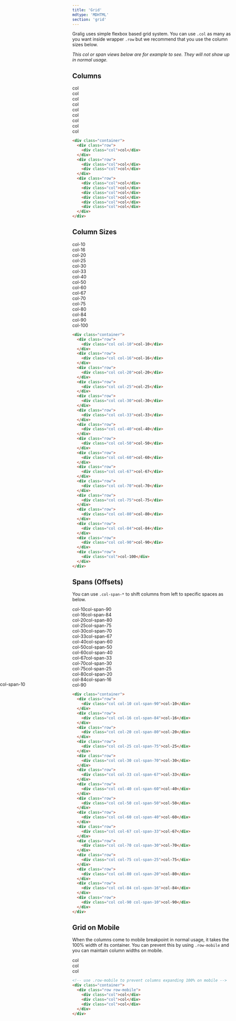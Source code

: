 ```yaml
---
title: 'Grid'
mdtype: 'MDHTML'
section: 'grid'
---
```


Gralig uses simple flexbox based grid system. You can use `.col` as many as you want inside wrapper `.row` but we recommend that you use the column sizes below.

_This col or span views below are for example to see. They will not show up in normal usage._

## Columns

<div class="gra-s-wrapper">
  <div class="row">
    <div class="col">
      <span class="col-test">col</span>
    </div>
  </div>
  <div class="row">
    <div class="col">
      <span class="col-test">col</span>
    </div>
    <div class="col">
      <span class="col-test">col</span>
    </div>
  </div>
  <div class="row">
    <div class="col">
      <span class="col-test">col</span>
    </div>
    <div class="col">
      <span class="col-test">col</span>
    </div>
    <div class="col">
      <span class="col-test">col</span>
    </div>
    <div class="col">
      <span class="col-test">col</span>
    </div>
    <div class="col">
      <span class="col-test">col</span>
    </div>
    <div class="col">
      <span class="col-test">col</span>
    </div>
  </div>
</div>

```html
<div class="container">
  <div class="row">
    <div class="col">col</div>
  </div>
  <div class="row">
    <div class="col">col</div>
    <div class="col">col</div>
  </div>
  <div class="row">
    <div class="col">col</div>
    <div class="col">col</div>
    <div class="col">col</div>
    <div class="col">col</div>
    <div class="col">col</div>
    <div class="col">col</div>
  </div>
</div>
```

## Column Sizes

<div class="gra-s-wrapper">
  <div class="row">
    <div class="col col-10">
      <span class="col-test">col-10</span>
    </div>
  </div>
  <div class="row">
    <div class="col col-16">
      <span class="col-test">col-16</span>
    </div>
  </div>
  <div class="row">
    <div class="col col-20">
      <span class="col-test">col-20</span>
    </div>
  </div>
  <div class="row">
    <div class="col col-25">
      <span class="col-test">col-25</span>
    </div>
  </div>
  <div class="row">
    <div class="col col-30">
      <span class="col-test">col-30</span>
    </div>
  </div>
  <div class="row">
    <div class="col col-33">
      <span class="col-test">col-33</span>
    </div>
  </div>
  <div class="row">
    <div class="col col-40">
      <span class="col-test">col-40</span>
    </div>
  </div>
  <div class="row">
    <div class="col col-50">
      <span class="col-test">col-50</span>
    </div>
  </div>
  <div class="row">
    <div class="col col-60">
      <span class="col-test">col-60</span>
    </div>
  </div>
  <div class="row">
    <div class="col col-67">
      <span class="col-test">col-67</span>
    </div>
  </div>
  <div class="row">
    <div class="col col-70">
      <span class="col-test">col-70</span>
    </div>
  </div>
  <div class="row">
    <div class="col col-75">
      <span class="col-test">col-75</span>
    </div>
  </div>
  <div class="row">
    <div class="col col-80">
      <span class="col-test">col-80</span>
    </div>
  </div>
  <div class="row">
    <div class="col col-84">
      <span class="col-test">col-84</span>
    </div>
  </div>
  <div class="row">
    <div class="col col-90">
      <span class="col-test">col-90</span>
    </div>
  </div>
  <div class="row">
    <div class="col">
      <span class="col-test">col-100</span>
    </div>
  </div>
</div>

```html
<div class="container">
  <div class="row">
    <div class="col col-10">col-10</div>
  </div>
  <div class="row">
    <div class="col col-16">col-16</div>
  </div>
  <div class="row">
    <div class="col col-20">col-20</div>
  </div>
  <div class="row">
    <div class="col col-25">col-25</div>
  </div>
  <div class="row">
    <div class="col col-30">col-30</div>
  </div>
  <div class="row">
    <div class="col col-33">col-33</div>
  </div>
  <div class="row">
    <div class="col col-40">col-40</div>
  </div>
  <div class="row">
    <div class="col col-50">col-50</div>
  </div>
  <div class="row">
    <div class="col col-60">col-60</div>
  </div>
  <div class="row">
    <div class="col col-67">col-67</div>
  </div>
  <div class="row">
    <div class="col col-70">col-70</div>
  </div>
  <div class="row">
    <div class="col col-75">col-75</div>
  </div>
  <div class="row">
    <div class="col col-80">col-80</div>
  </div>
  <div class="row">
    <div class="col col-84">col-84</div>
  </div>
  <div class="row">
    <div class="col col-90">col-90</div>
  </div>
  <div class="row">
    <div class="col">col-100</div>
  </div>
</div>
```

## Spans (Offsets)

You can use `.col-span-*` to shift columns from left to specific spaces as below.

<div class="gra-s-wrapper">
  <div class="row">
    <div class="col col-10 col-span-90">
      <span class="col-test">col-10</span
      ><span class="col-test span span90">col-span-90</span>
    </div>
  </div>
  <div class="row">
    <div class="col col-16 col-span-84">
      <span class="col-test">col-16</span
      ><span class="col-test span span84">col-span-84</span>
    </div>
  </div>
  <div class="row">
    <div class="col col-20 col-span-80">
      <span class="col-test">col-20</span
      ><span class="col-test span span80">col-span-80</span>
    </div>
  </div>
  <div class="row">
    <div class="col col-25 col-span-75">
      <span class="col-test">col-25</span
      ><span class="col-test span span75">col-span-75</span>
    </div>
  </div>
  <div class="row">
    <div class="col col-30 col-span-70">
      <span class="col-test">col-30</span
      ><span class="col-test span span70">col-span-70</span>
    </div>
  </div>
  <div class="row">
    <div class="col col-33 col-span-67">
      <span class="col-test">col-33</span
      ><span class="col-test span span67">col-span-67</span>
    </div>
  </div>
  <div class="row">
    <div class="col col-40 col-span-60">
      <span class="col-test">col-40</span
      ><span class="col-test span span60">col-span-60</span>
    </div>
  </div>
  <div class="row">
    <div class="col col-50 col-span-50">
      <span class="col-test">col-50</span
      ><span class="col-test span span50">col-span-50</span>
    </div>
  </div>
  <div class="row">
    <div class="col col-60 col-span-40">
      <span class="col-test">col-60</span
      ><span class="col-test span span40">col-span-40</span>
    </div>
  </div>
  <div class="row">
    <div class="col col-67 col-span-33">
      <span class="col-test">col-67</span
      ><span class="col-test span span33">col-span-33</span>
    </div>
  </div>
  <div class="row">
    <div class="col col-70 col-span-30">
      <span class="col-test">col-70</span
      ><span class="col-test span span30">col-span-30</span>
    </div>
  </div>
  <div class="row">
    <div class="col col-75 col-span-25">
      <span class="col-test">col-75</span
      ><span class="col-test span span25">col-span-25</span>
    </div>
  </div>
  <div class="row">
    <div class="col col-80 col-span-20">
      <span class="col-test">col-80</span
      ><span class="col-test span span20">col-span-20</span>
    </div>
  </div>
  <div class="row">
    <div class="col col-84 col-span-16">
      <span class="col-test">col-84</span
      ><span class="col-test span span16">col-span-16</span>
    </div>
  </div>
  <div class="row">
    <div class="col col-90 col-span-10">
      <span class="col-test">col-90</span
      ><span class="col-test span span10">
      <span style="position: absolute; line-height:1; left: 0">col-span-10</span></span>
    </div>
  </div>
</div>

```html
<div class="container">
  <div class="row">
    <div class="col col-10 col-span-90">col-10</div>
  </div>
  <div class="row">
    <div class="col col-16 col-span-84">col-16</div>
  </div>
  <div class="row">
    <div class="col col-20 col-span-80">col-20</div>
  </div>
  <div class="row">
    <div class="col col-25 col-span-75">col-25</div>
  </div>
  <div class="row">
    <div class="col col-30 col-span-70">col-30</div>
  </div>
  <div class="row">
    <div class="col col-33 col-span-67">col-33</div>
  </div>
  <div class="row">
    <div class="col col-40 col-span-60">col-40</div>
  </div>
  <div class="row">
    <div class="col col-50 col-span-50">col-50</div>
  </div>
  <div class="row">
    <div class="col col-60 col-span-40">col-60</div>
  </div>
  <div class="row">
    <div class="col col-67 col-span-33">col-67</div>
  </div>
  <div class="row">
    <div class="col col-70 col-span-30">col-70</div>
  </div>
  <div class="row">
    <div class="col col-75 col-span-25">col-75</div>
  </div>
  <div class="row">
    <div class="col col-80 col-span-20">col-80</div>
  </div>
  <div class="row">
    <div class="col col-84 col-span-16">col-84</div>
  </div>
  <div class="row">
    <div class="col col-90 col-span-10">col-90</div>
  </div>
</div>
```

## Grid on Mobile

When the columns come to mobile breakpoint in normal usage, it takes the 100% width of its container. You can prevent this by using `.row-mobile` and you can maintain column widths on mobile.

<div class="gra-s-wrapper">
  <div class="row row-mobile">
    <div class="col ">
      <span class="col-test">col</span>
    </div>
    <div class="col ">
      <span class="col-test">col</span>
    </div>
    <div class="col ">
      <span class="col-test">col</span>
    </div>
  </div>
</div>

```html
<!-- use .row-mobile to prevent columns expanding 100% on mobile -->
<div class="container">
  <div class="row row-mobile">
    <div class="col">col</div>
    <div class="col">col</div>
    <div class="col">col</div>
  </div>
</div>
```